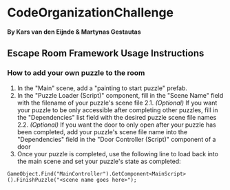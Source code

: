 # CodeOrganizationChallenge
**By Kars van den Eijnde & Martynas Gestautas**

## Escape Room Framework Usage Instructions

### How to add your own puzzle to the room
1. In the "Main" scene, add a "painting to start puzzle" prefab.
2. In the "Puzzle Loader (Script)" component, fill in the "Scene Name" field with the filename of your puzzle's scene file
2.1. _(Optional)_ If you want your puzzle to be only accessible after completing other puzzles, fill in the "Dependencies" list field with the desired puzzle scene file names
2.2. _(Optional)_ If you want the door to only open after your puzzle has been completed, add your puzzle's scene file name into the "Dependencies" field in the "Door Controller (Script)" component of a door
3. Once your puzzle is completed, use the following line to load back into the main scene and set your puzzle's state as completed: 
```
GameObject.Find("MainController").GetComponent<MainScript>().FinishPuzzle("<scene name goes here>");
```


